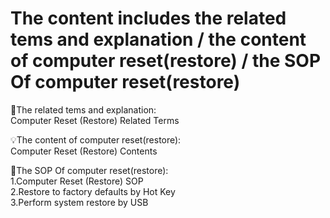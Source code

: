 # The content includes the related tems and explanation / the content of computer reset(restore) / the SOP Of computer reset(restore)

🌟The related tems and explanation:  
Computer Reset (Restore) Related Terms

💡The content of computer reset(restore):  
Computer Reset (Restore) Contents 

🔭The SOP Of computer reset(restore):  
1.Computer Reset (Restore) SOP  
2.Restore to factory defaults by Hot Key  
3.Perform system restore by USB
